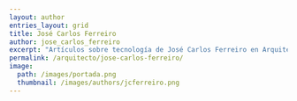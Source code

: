 ```yaml
---
layout: author
entries_layout: grid
title: José Carlos Ferreiro
author: jose_carlos_ferreiro
excerpt: "Artículos sobre tecnología de José Carlos Ferreiro en Arquitecto IT."
permalink: /arquitecto/jose-carlos-ferreiro/
image:
  path: /images/portada.png
  thumbnail: /images/authors/jcferreiro.png
---
```

